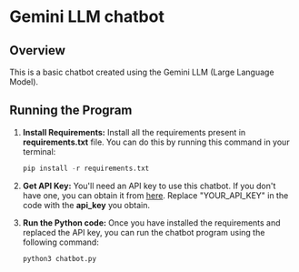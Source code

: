 # Gemini LLM chatbot

## Overview
This is a basic chatbot created using the Gemini LLM (Large Language Model).

## Running the Program

1. **Install Requirements:** Install all the requirements present in **requirements.txt** file. You can do this by running this command in your terminal:
    ```python
    pip install -r requirements.txt


2. **Get API Key:** You'll need an API key to use this chatbot. If you don't have one, you can obtain it from [here](https://ai.google.dev/). Replace "YOUR_API_KEY" in the code with the **api_key** you obtain.

3. **Run the Python code:** Once you have installed the requirements and replaced the API key, you can run the chatbot program using the following command:
    ```python
    python3 chatbot.py



